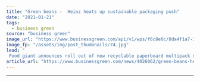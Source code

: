```yaml
---
title: "Green beans -  Heinz heats up sustainable packaging push"
date: "2021-01-21"
tags: 
  - business green
source: "business green"
image_url: "https://www.businessgreen.com/api/v1/wps/f6c8e0c/8da4f1a7-3780-4bc9-91b0-1dbe2fbd654f/2/Heinz-CoT-Soup-Outer-2-185x114.jpg"
image_fp: "/assets/img/post_thumbnails/74.jpg"
lead: "
 Food giant announces roll out of new recyclable paperboard multipack sleeves as part of £25m investment in sustainable packaging innovations ..."
article_url: "https://www.businessgreen.com/news/4026062/green-beans-heinz-heats-sustainable-packaging-push"
---
```


---
